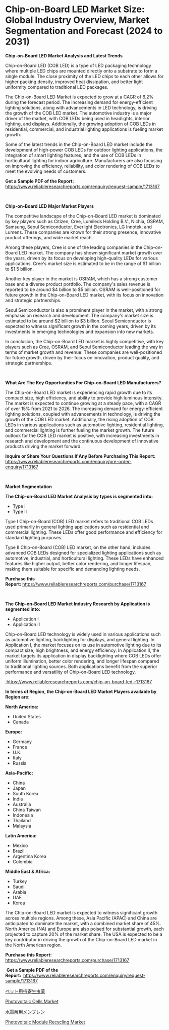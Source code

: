 <p><h1>Chip-on-Board LED Market Size: Global Industry Overview, Market Segmentation and Forecast (2024 to 2031)</h1></p><p><strong>Chip-on-Board LED Market Analysis and Latest Trends</strong></p>
<p><p>Chip-on-Board LED (COB LED) is a type of LED packaging technology where multiple LED chips are mounted directly onto a substrate to form a single module. The close proximity of the LED chips to each other allows for higher packing density, improved heat dissipation, and better light uniformity compared to traditional LED packages.</p><p>The Chip-on-Board LED Market is expected to grow at a CAGR of 6.2% during the forecast period. The increasing demand for energy-efficient lighting solutions, along with advancements in LED technology, is driving the growth of the COB LED market. The automotive industry is a major driver of the market, with COB LEDs being used in headlights, interior lighting, and displays. Additionally, the growing adoption of COB LEDs in residential, commercial, and industrial lighting applications is fueling market growth.</p><p>Some of the latest trends in the Chip-on-Board LED market include the development of high-power COB LEDs for outdoor lighting applications, the integration of smart lighting features, and the use of COB LEDs in horticultural lighting for indoor agriculture. Manufacturers are also focusing on improving the efficiency, reliability, and color rendering of COB LEDs to meet the evolving needs of customers.</p></p>
<p><strong>Get a Sample PDF of the Report:&nbsp;</strong> <a href="https://www.reliableresearchreports.com/enquiry/request-sample/1713167">https://www.reliableresearchreports.com/enquiry/request-sample/1713167</a></p>
<p>&nbsp;</p>
<p><strong>Chip-on-Board LED Major Market Players</strong></p>
<p><p>The competitive landscape of the Chip-on-Board LED market is dominated by key players such as Citizen, Cree, Lumileds Holding B.V., Nichia, OSRAM, Samsung, Seoul Semiconductor, Everlight Electronics, LG Innotek, and Lumens. These companies are known for their strong presence, innovative product offerings, and wide market reach.</p><p>Among these players, Cree is one of the leading companies in the Chip-on-Board LED market. The company has shown significant market growth over the years, driven by its focus on developing high-quality LEDs for various applications. Cree's market size is estimated to be in the range of $1 billion to $1.5 billion.</p><p>Another key player in the market is OSRAM, which has a strong customer base and a diverse product portfolio. The company's sales revenue is reported to be around $4 billion to $5 billion. OSRAM is well-positioned for future growth in the Chip-on-Board LED market, with its focus on innovation and strategic partnerships.</p><p>Seoul Semiconductor is also a prominent player in the market, with a strong emphasis on research and development. The company's market size is estimated to be around $2 billion to $3 billion. Seoul Semiconductor is expected to witness significant growth in the coming years, driven by its investments in emerging technologies and expansion into new markets.</p><p>In conclusion, the Chip-on-Board LED market is highly competitive, with key players such as Cree, OSRAM, and Seoul Semiconductor leading the way in terms of market growth and revenue. These companies are well-positioned for future growth, driven by their focus on innovation, product quality, and strategic partnerships.</p></p>
<p>&nbsp;</p>
<p><strong>What Are The Key Opportunities For Chip-on-Board LED Manufacturers?</strong></p>
<p><p>The Chip-on-Board LED market is experiencing rapid growth due to its compact size, high efficiency, and ability to provide high luminous intensity. The market is expected to continue growing at a steady pace, with a CAGR of over 15% from 2021 to 2026. The increasing demand for energy-efficient lighting solutions, coupled with advancements in technology, is driving the growth of the COB LED market. Additionally, the rising adoption of COB LEDs in various applications such as automotive lighting, residential lighting, and commercial lighting is further fueling the market growth. The future outlook for the COB LED market is positive, with increasing investments in research and development and the continuous development of innovative products driving the market forward.</p></p>
<p><strong>Inquire or Share Your Questions If Any Before Purchasing This Report:</strong> <a href="https://www.reliableresearchreports.com/enquiry/pre-order-enquiry/1713167">https://www.reliableresearchreports.com/enquiry/pre-order-enquiry/1713167</a></p>
<p>&nbsp;</p>
<p><strong>Market Segmentation</strong></p>
<p><strong>The Chip-on-Board LED Market Analysis by types is segmented into:</strong></p>
<p><ul><li>Type I</li><li>Type II</li></ul></p>
<p><p>Type I Chip-on-Board (COB) LED market refers to traditional COB LEDs used primarily in general lighting applications such as residential and commercial lighting. These LEDs offer good performance and efficiency for standard lighting purposes.</p><p>Type II Chip-on-Board (COB) LED market, on the other hand, includes advanced COB LEDs designed for specialized lighting applications such as automotive, industrial, and horticultural lighting. These LEDs have enhanced features like higher output, better color rendering, and longer lifespan, making them suitable for specific and demanding lighting needs.</p></p>
<p><strong>Purchase this Report:&nbsp;</strong><a href="https://www.reliableresearchreports.com/purchase/1713167">https://www.reliableresearchreports.com/purchase/1713167</a></p>
<p>&nbsp;</p>
<p><strong>The Chip-on-Board LED Market Industry Research by Application is segmented into:</strong></p>
<p><ul><li>Application I</li><li>Application II</li></ul></p>
<p><p>Chip-on-Board LED technology is widely used in various applications such as automotive lighting, backlighting for displays, and general lighting. In Application I, the market focuses on its use in automotive lighting due to its compact size, high brightness, and energy efficiency. In Application II, the market targets its application in display backlighting where COB LEDs offer uniform illumination, better color rendering, and longer lifespan compared to traditional lighting sources. Both applications benefit from the superior performance and versatility of Chip-on-Board LED technology.</p></p>
<p><a href="https://www.reliableresearchreports.com/chip-on-board-led-r1713167">&nbsp;https://www.reliableresearchreports.com/chip-on-board-led-r1713167</a></p>
<p><strong>In terms of Region, the Chip-on-Board LED Market Players available by Region are:</strong></p>
<p>
    <p> <strong> North America: </strong>
        <ul>
            <li>United States</li>
            <li>Canada</li>
        </ul>
        </p> 
    <p> <strong> Europe: </strong>
        <ul>
            <li>Germany</li>
            <li>France</li>
            <li>U.K.</li>
            <li>Italy</li>
            <li>Russia</li>
        </ul>
        </p> 
    <p> <strong> Asia-Pacific: </strong>
        <ul>
            <li>China</li>
            <li>Japan</li>
            <li>South Korea</li>
            <li>India</li>
            <li>Australia</li>
            <li>China Taiwan</li>
            <li>Indonesia</li>
            <li>Thailand</li>
            <li>Malaysia</li>
        </ul>
        </p> 
    <p> <strong> Latin America: </strong>
        <ul>
            <li>Mexico</li>
            <li>Brazil</li>
            <li>Argentina Korea</li>
            <li>Colombia</li>
        </ul>
        </p> 
    <p> <strong> Middle East & Africa: </strong>
        <ul>
            <li>Turkey</li>
            <li>Saudi</li>
            <li>Arabia</li>
            <li>UAE</li>
            <li>Korea</li>
        </ul>
    </p>
    </p>
<p><p>The Chip-on-Board LED market is expected to witness significant growth across multiple regions. Among these, Asia Pacific (APAC) and China are anticipated to dominate the market, with a combined market share of 45%. North America (NA) and Europe are also poised for substantial growth, each projected to capture 20% of the market share. The USA is expected to be a key contributor in driving the growth of the Chip-on-Board LED market in the North American region.</p></p>
<p><strong>Purchase this Report: </strong><a href="https://www.reliableresearchreports.com/purchase/1713167">https://www.reliableresearchreports.com/purchase/1713167</a></p>
<p>&nbsp;<strong>Get a Sample PDF of the Report:&nbsp;&nbsp;</strong><a href="https://www.reliableresearchreports.com/enquiry/request-sample/1713167">https://www.reliableresearchreports.com/enquiry/request-sample/1713167</a></p>
<p><strong></strong></p>
<p><p><a href="https://github.com/leigh4852023/Market-Research-Report-List-1/blob/main/7098802112895.md">ペット用抗寄生虫薬</a></p><p><a href="https://github.com/changoleonlaverguenzanoexiste/Market-Research-Report-List-3/blob/main/photovoltaic-cells-market.md">Photovoltaic Cells Market</a></p><p><a href="https://github.com/SimeonBode1/Market-Research-Report-List-1/blob/main/9411185112896.md">水電解用メンブレン</a></p><p><a href="https://github.com/dimitrishawkinswaynenp91rgz/Market-Research-Report-List-3/blob/main/photovoltaic-module-recycling-market.md">Photovoltaic Module Recycling Market</a></p></p>